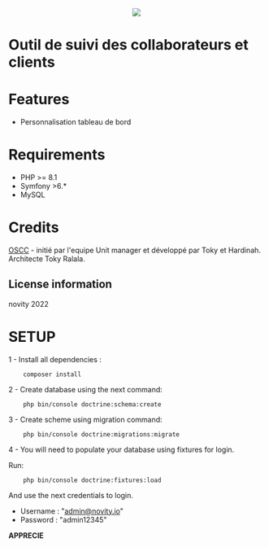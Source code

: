 <p align="center"><img src="https://symfony.com/images/logos/header-logo.svg"></p>

# **Outil de suivi des collaborateurs et clients**

# **Features**
- Personnalisation tableau de bord

# **Requirements**
- PHP >= 8.1
- Symfony >6.*
- MySQL

# **Credits**
[OSCC](https://github.com/hardnovity21/oscc) -  initié par l'equipe Unit manager et développé par Toky et Hardinah. Architecte Toky Ralala.

## License information
novity 2022

# **SETUP**
1 - Install all dependencies :

~~~
    composer install
~~~


2 - Create database using the next command:
~~~
    php bin/console doctrine:schema:create
~~~

3 - Create scheme using migration command:
~~~
    php bin/console doctrine:migrations:migrate
~~~

4 - You will need to populate your database using fixtures for login.

Run:

~~~
    php bin/console doctrine:fixtures:load
~~~

And use the next credentials to login.

- Username : "admin@novity.io"
- Password : "admin12345"

**APPRECIE**
